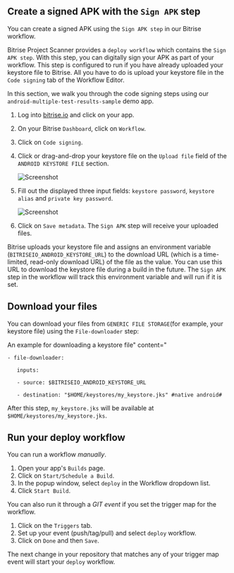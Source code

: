 
## Create a signed APK with the `Sign APK` step

You can create a signed APK using the `Sign APK step` in our Bitrise workflow.

Bitrise Project Scanner provides a `deploy workflow` which contains the `Sign APK step`. With this step, you can digitally sign your APK as part of your workflow. This step is configured to run if you have already uploaded your keystore file to Bitrise. All you have to do is upload your keystore file in the `Code signing` tab of the Workflow Editor.

In this section, we walk you through the code signing steps using our `android-multiple-test-results-sample` demo app.

1. Log into [bitrise.io](https://www.bitrise.io/) and click on your app.
2. On your Bitrise `Dashboard`, click on `Workflow`.
3. Click on `Code signing`.
4. Click or drag-and-drop your keystore file on the `Upload file` field of the `ANDROID KEYSTORE FILE` section.

   ![Screenshot](/img/android-code-signing/upload-file.png)
5. Fill out the displayed three input fields: `keystore password`, `keystore alias` and `private key password`.

   ![Screenshot](/img/android-code-signing/three-fields.png)
6. Click on `Save metadata`.
   The `Sign APK` step will receive your uploaded files.

Bitrise uploads your keystore file and assigns an environment variable (`BITRISEIO_ANDROID_KEYSTORE_URL`) to the download URL (which is a time-limited, read-only download URL) of the file as the value. You can use this URL to download the keystore file during a build in the future. The `Sign APK` step in the workflow will track this environment variable and will run if it is set.

## Download your files

You can download your files from `GENERIC FILE STORAGE`(for example, your keystore file) using the `File-downloader` step:

An example for downloading a keystore file" content="


```
- file-downloader:

   inputs:

   - source: $BITRISEIO_ANDROID_KEYSTORE_URL

   - destination: "$HOME/keystores/my_keystore.jks" #native android#

```

After this step, `my_keystore.jks` will be available at `$HOME/keystores/my_keystore.jks`.

## Run your deploy workflow

You can run a workflow _manually_.

1. Open your app's `Builds` page.
2. Click on `Start/Schedule a Build`.
3. In the popup window, select `deploy` in the Workflow dropdown list.
4. Click `Start Build`.

You can also run it through a _GIT event_ if you set the trigger map for the workflow.

1. Click on the `Triggers` tab.
2. Set up your event (push/tag/pull) and select `deploy` workflow.
3. Click on `Done` and then `Save`.

The next change in your repository that matches any of your trigger map event will start your `deploy` workflow.
